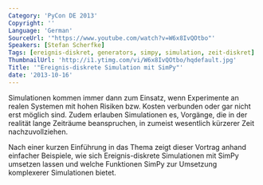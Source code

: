 ```yaml
---
Category: 'PyCon DE 2013'
Copyright: ''
Language: 'German'
SourceUrl: '"https://www.youtube.com/watch?v=W6x8IvQOtbo"'
Speakers: [Stefan Scherfke]
Tags: [ereignis-diskret, generators, simpy, simulation, zeit-diskret]
ThumbnailUrl: 'http://i1.ytimg.com/vi/W6x8IvQOtbo/hqdefault.jpg'
Title: '"Ereignis-diskrete Simulation mit SimPy"'
date: '2013-10-16'
---
```

Simulationen kommen immer dann zum Einsatz, wenn Experimente an realen Systemen
mit hohen Risiken bzw. Kosten verbunden oder gar nicht erst möglich sind. Zudem
erlauben Simulationen es, Vorgänge, die in der realität lange Zeiträume
beanspruchen, in zumeist wesentlich kürzerer Zeit nachzuvollziehen. 

Nach einer
kurzen Einführung in das Thema zeigt dieser Vortrag anhand einfacher Beispiele,
wie sich Ereignis-diskrete Simulationen mit SimPy umsetzen lassen und welche
Funktionen SimPy zur Umsetzung komplexerer Simulationen bietet.